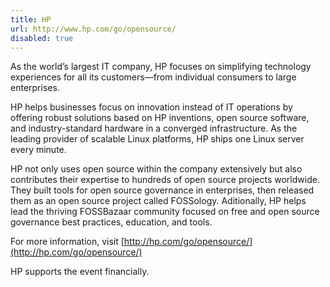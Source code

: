 ```yaml
---
title: HP
url: http://www.hp.com/go/opensource/
disabled: true
---
```

As the world’s largest IT company, HP focuses on simplifying technology
experiences for all its customers&mdash;from individual consumers to large
enterprises.

HP helps businesses focus on innovation instead of IT operations by offering
robust solutions based on HP inventions, open source software, and
industry-standard hardware in a converged infrastructure.
As the leading provider of scalable Linux platforms, HP ships one Linux server
every minute.

HP not only uses open source within the company extensively but also
contributes their expertise to hundreds of open source projects worldwide.
They built tools for open source governance in enterprises, then released them
as an open source project called FOSSology.
Aditionally, HP helps lead the thriving FOSSBazaar community focused on free and
open source governance best practices, education, and tools.

For more information, visit
[http://hp.com/go/opensource/](http://hp.com/go/opensource/)

HP supports the event financially.
